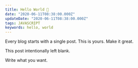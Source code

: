 ```yaml
---
title: Hello World 👋
date: "2020-06-11T08:38:00.000Z"
updateDate: "2020-06-11T08:38:00.000Z"
tags: JAVASCRIPT
keywords: hello, world
---
```


Every blog starts with a single post. This is yours. Make it great.

<!-- more -->

This post intentionally left blank.

Write what you want.
